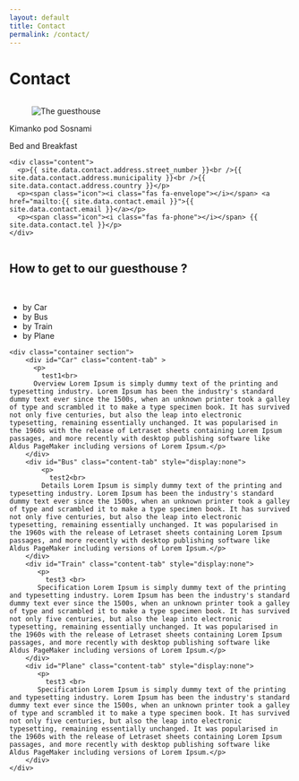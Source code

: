 ```yaml
---
layout: default
title: Contact
permalink: /contact/
---
```


# Contact

<div class="columns">
<div class="container column is-6">
<div class="card">
  <div class="card-image">
    <figure class="image is-4by3">
      <img src="{{ site.baseurl }}{{ site.header_image }}" alt="The guesthouse">
    </figure>
  </div>
  <div class="card-content">
    <div class="media">
      <div class="media-content">
        <p class="title is-4">Kimanko pod Sosnami</p>
        <p class="subtitle is-6">Bed and Breakfast</p>
      </div>
    </div>

    <div class="content">
      <p>{{ site.data.contact.address.street_number }}<br />{{ site.data.contact.address.municipality }}<br />{{ site.data.contact.address.country }}</p>
      <p><span class="icon"><i class="fas fa-envelope"></i></span> <a href="mailto:{{ site.data.contact.email }}">{{ site.data.contact.email }}</a></p>
      <p><span class="icon"><i class="fas fa-phone"></i></span> {{ site.data.contact.tel }}</p>
    </div>
  </div>
</div>
</div>
<div class="container column is-6">
    <div id="map" class="card is_fullheight"></div>
</div>

</div>

## How to get to our guesthouse ?
<br />
<div class="card">
    <nav class="tabs is-centered is-medium">
        <div class="container">
          <ul>
            <li class="tab is-active" onclick="openTab(event,'Car')"><a><span class="icon is-small"><i class="fas fa-car" aria-hidden="true"></i></span><span>by Car</span></a></li>
            <li class="tab" onclick="openTab(event,'Bus')"><a><span class="icon is-small"><i class="fas fa-bus-alt" aria-hidden="true"></i></span><span>by Bus</span></a></li>
            <li class="tab" onclick="openTab(event,'Train')"><a><span class="icon is-small"><i class="fas fa-train" aria-hidden="true"></i></span><span>by Train</span></a></li>
            <li class="tab" onclick="openTab(event,'Plane')"><a><span class="icon is-small"><i class="fas fa-plane-departure" aria-hidden="true"></i></span><span>by Plane</span></a></li>
          </ul>
        </div>
    </nav>
    
    <div class="container section">
        <div id="Car" class="content-tab" >
          <p>
            test1<br>
          Overview Lorem Ipsum is simply dummy text of the printing and typesetting industry. Lorem Ipsum has been the industry's standard dummy text ever since the 1500s, when an unknown printer took a galley of type and scrambled it to make a type specimen book. It has survived not only five centuries, but also the leap into electronic typesetting, remaining essentially unchanged. It was popularised in the 1960s with the release of Letraset sheets containing Lorem Ipsum passages, and more recently with desktop publishing software like Aldus PageMaker including versions of Lorem Ipsum.</p>
        </div>
        <div id="Bus" class="content-tab" style="display:none">
            <p>
              test2<br>
            Details Lorem Ipsum is simply dummy text of the printing and typesetting industry. Lorem Ipsum has been the industry's standard dummy text ever since the 1500s, when an unknown printer took a galley of type and scrambled it to make a type specimen book. It has survived not only five centuries, but also the leap into electronic typesetting, remaining essentially unchanged. It was popularised in the 1960s with the release of Letraset sheets containing Lorem Ipsum passages, and more recently with desktop publishing software like Aldus PageMaker including versions of Lorem Ipsum.</p>
        </div>
        <div id="Train" class="content-tab" style="display:none">
           <p>
             test3 <br>  
           Specification Lorem Ipsum is simply dummy text of the printing and typesetting industry. Lorem Ipsum has been the industry's standard dummy text ever since the 1500s, when an unknown printer took a galley of type and scrambled it to make a type specimen book. It has survived not only five centuries, but also the leap into electronic typesetting, remaining essentially unchanged. It was popularised in the 1960s with the release of Letraset sheets containing Lorem Ipsum passages, and more recently with desktop publishing software like Aldus PageMaker including versions of Lorem Ipsum.</p>
        </div>
        <div id="Plane" class="content-tab" style="display:none">
           <p>
             test3 <br>  
           Specification Lorem Ipsum is simply dummy text of the printing and typesetting industry. Lorem Ipsum has been the industry's standard dummy text ever since the 1500s, when an unknown printer took a galley of type and scrambled it to make a type specimen book. It has survived not only five centuries, but also the leap into electronic typesetting, remaining essentially unchanged. It was popularised in the 1960s with the release of Letraset sheets containing Lorem Ipsum passages, and more recently with desktop publishing software like Aldus PageMaker including versions of Lorem Ipsum.</p>
        </div>
    </div>
</div>

<script>
  var map;
  function initMap() {
    map = new google.maps.Map(document.getElementById('map'), {
      center: {lat: 49.7186637, lng: 18.9394271},
      zoom: 15
    });

    function addMarker(props) {
      var marker = new google.maps.Marker({
        position: props.coords,
        map: map,
      });

      var infoWindow = new google.maps.InfoWindow({
        content: '<p>It is here</p>'
      });

      marker.addListener('click', function() {
        infoWindow.open(map, marker);
      });

    }

    var styles = {
      default: null,
      hide: [
        {
          featureType: 'poi.business',
          stylers: [{visibility: 'off'}]
        },
        {
          featureType: 'transit',
          elementType: 'labels.icon',
          stylers: [{visibility: 'off'}]
        }
      ]
    };

    addMarker({
        coords: {lat: 49.7186637, lng: 18.9394271},
    });

    map.setOptions({styles: styles['hide']});

  }
    
</script>
<script src="https://maps.googleapis.com/maps/api/js?key={{ site.maps_api_key }}&callback=initMap"
async defer></script>